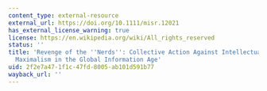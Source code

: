 ```yaml
---
content_type: external-resource
external_url: https://doi.org/10.1111/misr.12021
has_external_license_warning: true
license: https://en.wikipedia.org/wiki/All_rights_reserved
status: ''
title: 'Revenge of the ''Nerds'': Collective Action Against Intellectual Property
  Maximalism in the Global Information Age'
uid: 2f2e7a47-1f1c-47fd-8005-ab101d591b77
wayback_url: ''
---
```


